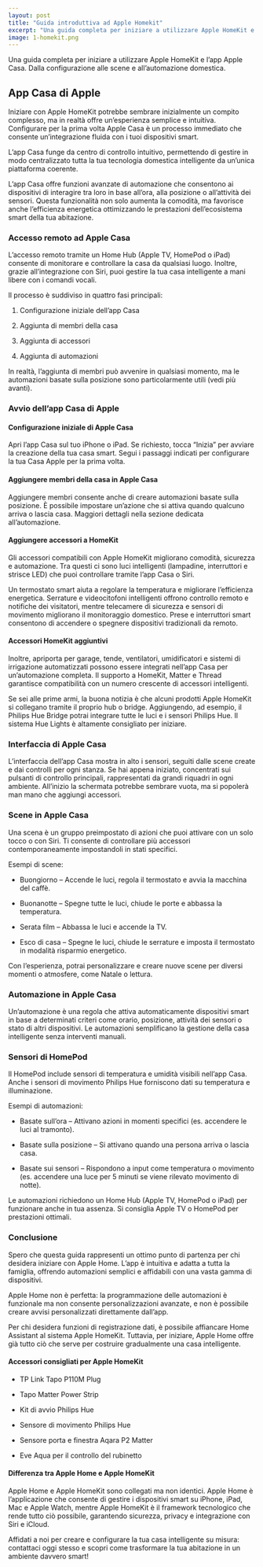 ```yaml
---
layout: post
title: "Guida introduttiva ad Apple Homekit"
excerpt: "Una guida completa per iniziare a utilizzare Apple HomeKit e l’app Apple Casa. Dalla configurazione alle scene e all’automazione domestica."
image: 1-homekit.png
---
```


Una guida completa per iniziare a utilizzare Apple HomeKit e l’app Apple Casa. Dalla configurazione alle scene e all’automazione domestica.

## App Casa di Apple

Iniziare con Apple HomeKit potrebbe sembrare inizialmente un compito complesso, ma in realtà offre un’esperienza semplice e intuitiva. Configurare per la prima volta Apple Casa è un processo immediato che consente un’integrazione fluida con i tuoi dispositivi smart.

L’app Casa funge da centro di controllo intuitivo, permettendo di gestire in modo centralizzato tutta la tua tecnologia domestica intelligente da un’unica piattaforma coerente.


L’app Casa offre funzioni avanzate di automazione che consentono ai dispositivi di interagire tra loro in base all’ora, alla posizione o all’attività dei sensori. Questa funzionalità non solo aumenta la comodità, ma favorisce anche l’efficienza energetica ottimizzando le prestazioni dell’ecosistema smart della tua abitazione.

### Accesso remoto ad Apple Casa

L’accesso remoto tramite un Home Hub (Apple TV, HomePod o iPad) consente di monitorare e controllare la casa da qualsiasi luogo. Inoltre, grazie all’integrazione con Siri, puoi gestire la tua casa intelligente a mani libere con i comandi vocali.

Il processo è suddiviso in quattro fasi principali:

1. Configurazione iniziale dell’app Casa

2. Aggiunta di membri della casa

3. Aggiunta di accessori

4. Aggiunta di automazioni

In realtà, l’aggiunta di membri può avvenire in qualsiasi momento, ma le automazioni basate sulla posizione sono particolarmente utili (vedi più avanti).

### Avvio dell’app Casa di Apple

#### Configurazione iniziale di Apple Casa

Apri l’app Casa sul tuo iPhone o iPad. Se richiesto, tocca “Inizia” per avviare la creazione della tua casa smart. Segui i passaggi indicati per configurare la tua Casa Apple per la prima volta.

#### Aggiungere membri della casa in Apple Casa

Aggiungere membri consente anche di creare automazioni basate sulla posizione. È possibile impostare un’azione che si attiva quando qualcuno arriva o lascia casa. Maggiori dettagli nella sezione dedicata all’automazione.

#### Aggiungere accessori a HomeKit

Gli accessori compatibili con Apple HomeKit migliorano comodità, sicurezza e automazione. Tra questi ci sono luci intelligenti (lampadine, interruttori e strisce LED) che puoi controllare tramite l’app Casa o Siri.

Un termostato smart aiuta a regolare la temperatura e migliorare l’efficienza energetica. Serrature e videocitofoni intelligenti offrono controllo remoto e notifiche dei visitatori, mentre telecamere di sicurezza e sensori di movimento migliorano il monitoraggio domestico. Prese e interruttori smart consentono di accendere o spegnere dispositivi tradizionali da remoto.

#### Accessori HomeKit aggiuntivi

Inoltre, apriporta per garage, tende, ventilatori, umidificatori e sistemi di irrigazione automatizzati possono essere integrati nell’app Casa per un’automazione completa. Il supporto a HomeKit, Matter e Thread garantisce compatibilità con un numero crescente di accessori intelligenti.

Se sei alle prime armi, la buona notizia è che alcuni prodotti Apple HomeKit si collegano tramite il proprio hub o bridge. Aggiungendo, ad esempio, il Philips Hue Bridge potrai integrare tutte le luci e i sensori Philips Hue. Il sistema Hue Lights è altamente consigliato per iniziare.

### Interfaccia di Apple Casa

L’interfaccia dell’app Casa mostra in alto i sensori, seguiti dalle scene create e dai controlli per ogni stanza. Se hai appena iniziato, concentrati sui pulsanti di controllo principali, rappresentati da grandi riquadri in ogni ambiente. All’inizio la schermata potrebbe sembrare vuota, ma si popolerà man mano che aggiungi accessori.

### Scene in Apple Casa

Una scena è un gruppo preimpostato di azioni che puoi attivare con un solo tocco o con Siri. Ti consente di controllare più accessori contemporaneamente impostandoli in stati specifici.

Esempi di scene:

- Buongiorno – Accende le luci, regola il termostato e avvia la macchina del caffè.

- Buonanotte – Spegne tutte le luci, chiude le porte e abbassa la temperatura.

- Serata film – Abbassa le luci e accende la TV.

- Esco di casa – Spegne le luci, chiude le serrature e imposta il termostato in modalità risparmio energetico.

Con l’esperienza, potrai personalizzare e creare nuove scene per diversi momenti o atmosfere, come Natale o lettura.

### Automazione in Apple Casa

Un’automazione è una regola che attiva automaticamente dispositivi smart in base a determinati criteri come orario, posizione, attività dei sensori o stato di altri dispositivi. Le automazioni semplificano la gestione della casa intelligente senza interventi manuali.

### Sensori di HomePod

Il HomePod include sensori di temperatura e umidità visibili nell’app Casa. Anche i sensori di movimento Philips Hue forniscono dati su temperatura e illuminazione.

Esempi di automazioni:

- Basate sull’ora – Attivano azioni in momenti specifici (es. accendere le luci al tramonto).

- Basate sulla posizione – Si attivano quando una persona arriva o lascia casa.

- Basate sui sensori – Rispondono a input come temperatura o movimento (es. accendere una luce per 5 minuti se viene rilevato movimento di notte).

Le automazioni richiedono un Home Hub (Apple TV, HomePod o iPad) per funzionare anche in tua assenza. Si consiglia Apple TV o HomePod per prestazioni ottimali.

### Conclusione

Spero che questa guida rappresenti un ottimo punto di partenza per chi desidera iniziare con Apple Home. L’app è intuitiva e adatta a tutta la famiglia, offrendo automazioni semplici e affidabili con una vasta gamma di dispositivi.

Apple Home non è perfetta: la programmazione delle automazioni è funzionale ma non consente personalizzazioni avanzate, e non è possibile creare avvisi personalizzati direttamente dall’app.

Per chi desidera funzioni di registrazione dati, è possibile affiancare Home Assistant al sistema Apple HomeKit. Tuttavia, per iniziare, Apple Home offre già tutto ciò che serve per costruire gradualmente una casa intelligente.

#### Accessori consigliati per Apple HomeKit

- TP Link Tapo P110M Plug

- Tapo Matter Power Strip

- Kit di avvio Philips Hue

- Sensore di movimento Philips Hue

- Sensore porta e finestra Aqara P2 Matter

- Eve Aqua per il controllo del rubinetto

#### Differenza tra Apple Home e Apple HomeKit

Apple Home e Apple HomeKit sono collegati ma non identici. Apple Home è l’applicazione che consente di gestire i dispositivi smart su iPhone, iPad, Mac e Apple Watch, mentre Apple HomeKit è il framework tecnologico che rende tutto ciò possibile, garantendo sicurezza, privacy e integrazione con Siri e iCloud.


Affidati a noi per creare e configurare la tua casa intelligente su misura: contattaci oggi stesso e scopri come trasformare la tua abitazione in un ambiente davvero smart!